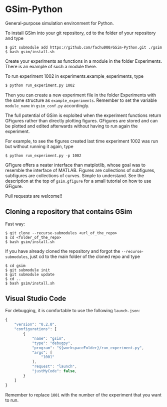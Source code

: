 # GSim-Python

General-purpose simulation environment for Python.

To install GSim into your git repository, cd to the folder of your repository and type

```
$ git submodule add https://github.com/fachu000/GSim-Python.git ./gsim
$ bash gsim/install.sh
```

Create your experiments as functions in a module in the folder
Experiments. There is an example of such a module there.

To run experiment 1002 in experiments.example_experiments, type

```bash
$ python run_experiment.py 1002
```

Then you can create a new experiment file in the folder Experiments with the same structure as `example_experiments`. Remember to set the variable `module_name` in `gsim_conf.py` accordingly.

The full potential of GSim is exploited when the experiment functions
return GFigures rather than directly plotting figures. GFigures are
stored and can be plotted and edited afterwards without having to run
again the experiment.

For example, to see the figures created last time experiment 1002 was
run but without running it again, type

```
$ python run_experiment.py -p 1002
```

GFigure offers a neater interface than matplotlib, whose goal was to
resemble the interface of MATLAB. Figures are collections of
subfigures, subfigures are collections of curves. Simple to
understand. See the description at the top of `gsim.gfigure` for a small tutorial on
how to use GFigure.

Pull requests are welcome!!

## Cloning a repository that contains GSim

Fast way:
```
$ git clone --recurse-submodules <url_of_the_repo>
$ cd <folder_of_the_repo>
$ bash gsim/install.sh
```

If you have already cloned the repository and forgot the `--recurse-submodules`, just cd to the main folder of the cloned repo and type
```
$ cd gsim
$ git submodule init
$ git submodule update
$ cd ..
$ bash gsim/install.sh
```

## Visual Studio Code

For debugging, it is comfortable to use the following `launch.json`:

```js
{
    "version": "0.2.0",
    "configurations": [
        {
            "name": "gsim",
            "type": "debugpy",
            "program": "${workspaceFolder}/run_experiment.py",
            "args": [
                "1001"
            ],
            "request": "launch",
            "justMyCode": false,
        }
    ]
}
```

Remember to replace `1001` with the number of the experiment that you want to run.
